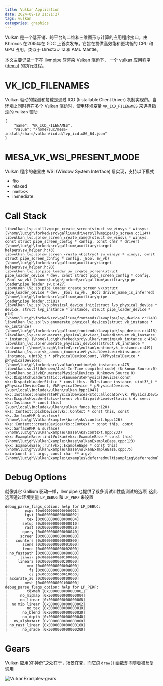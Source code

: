 ```yaml
---
title: Vulkan Application
date: 2024-09-18 21:21:27
tags: vulkan
categories: graphics
---
```


Vulkan 是一个低开销、跨平台的二维和三维图形与计算的应用程序接口，由 Khronos 在2015年在 GDC 上首次发布。它旨在提供高效能和更均衡的 CPU 和 GPU 占用，类似于 Direct3D 12 和 AMD Mantle。

本文主要记录一下在 llvmpipe 软渲染 Vulkan 驱动下， 一个 vulkan 应用程序 ([demo](https://github.com/lucmann/VulkanExamples/tree/build-for-linux/examples/deferredmultisampling)) 的执行过程。

<!--more-->

# VK_ICD_FILENAMES

Vulkan 驱动的探测和加载是通过 ICD (Installable Client Driver) 机制实现的。当环境上同时存在多个 Vulkan 驱动时，使用环境变量 `VK_ICD_FILENAMES` 来选择指定的 vulkan 驱动

```
{
    "name": "VK_ICD_FILENAMES",
    "value": "/home/luc/mesa-install/share/vulkan/icd.d/lvp_icd.x86_64.json"
}
```

# MESA_VK_WSI_PRESENT_MODE

Vulkan 程序的送显由 WSI (Window System Interface) 层实现，支持以下模式

- fifo
- relaxed
- mailbox
- immediate

# Call Stack

```
libvulkan_lvp.so!llvmpipe_create_screen(struct sw_winsys * winsys) (\home\luc\gh\forked\src\gallium\drivers\llvmpipe\lp_screen.c:1149)
libvulkan_lvp.so!sw_screen_create_named(struct sw_winsys * winsys, const struct pipe_screen_config * config, const char * driver) (\home\luc\gh\forked\src\gallium\auxiliary\target-helpers\sw_helper.h:43)
libvulkan_lvp.so!sw_screen_create_vk(struct sw_winsys * winsys, const struct pipe_screen_config * config, _Bool sw_vk) (\home\luc\gh\forked\src\gallium\auxiliary\target-helpers\sw_helper.h:90)
libvulkan_lvp.so!pipe_loader_sw_create_screen(struct pipe_loader_device * dev, const struct pipe_screen_config * config, _Bool sw_vk) (\home\luc\gh\forked\src\gallium\auxiliary\pipe-loader\pipe_loader_sw.c:427)
libvulkan_lvp.so!pipe_loader_create_screen_vk(struct pipe_loader_device * dev, _Bool sw_vk, _Bool driver_name_is_inferred) (\home\luc\gh\forked\src\gallium\auxiliary\pipe-loader\pipe_loader.c:181)
libvulkan_lvp.so!lvp_physical_device_init(struct lvp_physical_device * device, struct lvp_instance * instance, struct pipe_loader_device * pld) (\home\luc\gh\forked\src\gallium\frontends\lavapipe\lvp_device.c:1240)
libvulkan_lvp.so!lvp_enumerate_physical_devices(struct vk_instance * vk_instance) (\home\luc\gh\forked\src\gallium\frontends\lavapipe\lvp_device.c:1416)
libvulkan_lvp.so!enumerate_physical_devices_locked(struct vk_instance * instance) (\home\luc\gh\forked\src\vulkan\runtime\vk_instance.c:434)
libvulkan_lvp.so!enumerate_physical_devices(struct vk_instance * instance) (\home\luc\gh\forked\src\vulkan\runtime\vk_instance.c:459)
libvulkan_lvp.so!vk_common_EnumeratePhysicalDevices(VkInstance _instance, uint32_t * pPhysicalDeviceCount, VkPhysicalDevice * pPhysicalDevices) (\home\luc\gh\forked\src\vulkan\runtime\vk_instance.c:475)
libvulkan.so.1![Unknown/Just-In-Time compiled code] (Unknown Source:0)
libvulkan.so.1!vkEnumeratePhysicalDevices (Unknown Source:0)
vk::DispatchLoaderStatic::vkEnumeratePhysicalDevices(const vk::DispatchLoaderStatic * const this, VkInstance instance, uint32_t * pPhysicalDeviceCount, VkPhysicalDevice * pPhysicalDevices) (\usr\local\include\vulkan\vulkan.hpp:1047)
vk::Instance::enumeratePhysicalDevices<std::allocator<vk::PhysicalDevice>, vk::DispatchLoaderStatic>(const vk::DispatchLoaderStatic & d, const vk::Instance * const this) (\usr\local\include\vulkan\vulkan_funcs.hpp:120)
vks::Context::pickDevice(vks::Context * const this, const vk::SurfaceKHR & surface) (\home\luc\gh\VulkanExamples\base\vks\context.hpp:426)
vks::Context::createDevice(vks::Context * const this, const vk::SurfaceKHR & surface) (\home\luc\gh\VulkanExamples\base\vks\context.hpp:233)
vkx::ExampleBase::initVulkan(vkx::ExampleBase * const this) (\home\luc\gh\VulkanExamples\base\vulkanExampleBase.cpp:123)
vkx::ExampleBase::run(vkx::ExampleBase * const this) (\home\luc\gh\VulkanExamples\base\vulkanExampleBase.cpp:75)
main(const int argc, const char ** argv) (\home\luc\gh\VulkanExamples\examples\deferredmultisampling\deferredmultisampling.cpp:684)
```

# Debug Options

就像其它 Gallium 驱动一样，llvmpipe 也提供了很多调试和性能测试的选项, 这此选项通过环境变量 `LP_DEBUG` 和 `LP_PERF` 来设置

```
debug_parse_flags_option: help for LP_DEBUG:
|        pipe [0x0000000000000001]
|        tgsi [0x0000000000000002]
|         tex [0x0000000000000004]
|       setup [0x0000000000000010]
|        rast [0x0000000000000020]
|       query [0x0000000000000040]
|      screen [0x0000000000000080]
|    counters [0x0000000000000800]
|       scene [0x0000000000001000]
|       fence [0x0000000000002000]
| no_fastpath [0x0000000000080000]
|      linear [0x0000000000100000]
|     linear2 [0x0000000000200000]
|         mem [0x0000000000004000]
|          fs [0x0000000000008000]
|          cs [0x0000000000010000]
| accurate_a0 [0x0000000000800000]
|        mesh [0x0000000001000000]
debug_parse_flags_option: help for LP_PERF:
|         texmem [0x0000000000000001]
|      no_mipmap [0x0000000000000004]
|      no_linear [0x0000000000000008]
|  no_mip_linear [0x0000000000000002]
|         no_tex [0x0000000000000010]
|       no_blend [0x0000000000000020]
|       no_depth [0x0000000000000040]
|   no_alphatest [0x0000000000000080]
| no_rast_linear [0x0000000000000100]
|       no_shade [0x0000000000000200]
```

# Gears

Vulkan 应用的“神奇”之处在于，场景在变，而它的 `draw()` 函数却不随着被反复调用

![VulkanExamples-gears](/images/vkapp/gears.gif)

